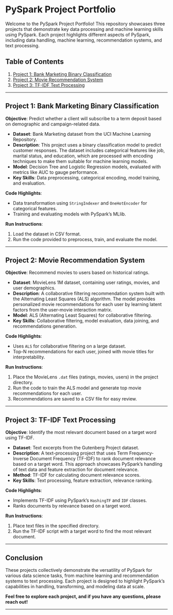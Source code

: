 # PySpark Project Portfolio

Welcome to the PySpark Project Portfolio! This repository showcases three projects that demonstrate key data processing and machine learning skills using PySpark. Each project highlights different aspects of PySpark, including data handling, machine learning, recommendation systems, and text processing.

## Table of Contents
1. [Project 1: Bank Marketing Binary Classification](#project-1-bank-marketing-binary-classification)
2. [Project 2: Movie Recommendation System](#project-2-movie-recommendation-system)
3. [Project 3: TF-IDF Text Processing](#project-3-tf-idf-text-processing)

---

## Project 1: Bank Marketing Binary Classification
**Objective**: Predict whether a client will subscribe to a term deposit based on demographic and campaign-related data.

- **Dataset**: Bank Marketing dataset from the UCI Machine Learning Repository.
- **Description**: This project uses a binary classification model to predict customer responses. The dataset includes categorical features like job, marital status, and education, which are processed with encoding techniques to make them suitable for machine learning models.
- **Model**: Decision Tree and Logistic Regression models, evaluated with metrics like AUC to gauge performance.
- **Key Skills**: Data preprocessing, categorical encoding, model training, and evaluation.

**Code Highlights**:
- Data transformation using `StringIndexer` and `OneHotEncoder` for categorical features.
- Training and evaluating models with PySpark’s MLlib.

**Run Instructions**:
1. Load the dataset in CSV format.
2. Run the code provided to preprocess, train, and evaluate the model.

---

## Project 2: Movie Recommendation System
**Objective**: Recommend movies to users based on historical ratings.

- **Dataset**: MovieLens 1M dataset, containing user ratings, movies, and user demographics.
- **Description**: A collaborative filtering recommendation system built with the Alternating Least Squares (ALS) algorithm. The model provides personalized movie recommendations for each user by learning latent factors from the user-movie interaction matrix.
- **Model**: ALS (Alternating Least Squares) for collaborative filtering.
- **Key Skills**: Collaborative filtering, model evaluation, data joining, and recommendations generation.

**Code Highlights**:
- Uses `ALS` for collaborative filtering on a large dataset.
- Top-N recommendations for each user, joined with movie titles for interpretability.

**Run Instructions**:
1. Place the MovieLens `.dat` files (ratings, movies, users) in the project directory.
2. Run the code to train the ALS model and generate top movie recommendations for each user.
3. Recommendations are saved to a CSV file for easy review.

---

## Project 3: TF-IDF Text Processing
**Objective**: Identify the most relevant document based on a target word using TF-IDF.

- **Dataset**: Text excerpts from the Gutenberg Project dataset.
- **Description**: A text-processing project that uses Term Frequency-Inverse Document Frequency (TF-IDF) to rank document relevance based on a target word. This approach showcases PySpark’s handling of text data and feature extraction for document relevance.
- **Method**: TF-IDF for calculating document relevance scores.
- **Key Skills**: Text processing, feature extraction, relevance ranking.

**Code Highlights**:
- Implements TF-IDF using PySpark’s `HashingTF` and `IDF` classes.
- Ranks documents by relevance based on a target word.

**Run Instructions**:
1. Place text files in the specified directory.
2. Run the TF-IDF script with a target word to find the most relevant document.

---

## Conclusion
These projects collectively demonstrate the versatility of PySpark for various data science tasks, from machine learning and recommendation systems to text processing. Each project is designed to highlight PySpark’s capabilities in handling, transforming, and modeling data at scale.

**Feel free to explore each project, and if you have any questions, please reach out!**

---
